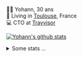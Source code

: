 <p>
  👨🏻 <bold>Yohann</bold>, 30 ans<br/>
  💼 Living in <a href="https://www.google.com/maps?q=toulouse">Toulouse</a>, France<br/>
  💻 CTO at <a href="https://trayvisor.com/">Trayvisor</a><br/>
</p>

<a href="https://github.com/anuraghazra/github-readme-stats"><img align="center" src="https://github-readme-stats-dviw-8taegaswk-yohann84ls-projects.vercel.app//api?username=yohann84L&show_icons=true&include_all_commits=true" alt="Yohann's github stats" /> </a>


<details>
  <summary>Some stats ...</summary><br/>
  

<!--START_SECTION:waka-->
![Code Time](http://img.shields.io/badge/Code%20Time-1%2C291%20hrs%2025%20mins-blue)

![Profile Views](http://img.shields.io/badge/Profile%20Views-1-blue)

**🐱 My GitHub Data** 

> 📦 441.0 kB Used in GitHub's Storage 
 > 
> 🏆 478 Contributions in the Year 2025
 > 
> 🚫 Not Opted to Hire
 > 
> 📜 26 Public Repositories 
 > 
> 🔑 21 Private Repositories 
 > 
**I'm an Early 🐤** 

```text
🌞 Morning                28272 commits       ███████░░░░░░░░░░░░░░░░░░   29.53 % 
🌆 Daytime                55514 commits       ██████████████░░░░░░░░░░░   57.98 % 
🌃 Evening                11813 commits       ███░░░░░░░░░░░░░░░░░░░░░░   12.34 % 
🌙 Night                  145 commits         ░░░░░░░░░░░░░░░░░░░░░░░░░   00.15 % 
```
📅 **I'm Most Productive on Wednesday** 

```text
Monday                   18483 commits       █████░░░░░░░░░░░░░░░░░░░░   19.30 % 
Tuesday                  17996 commits       █████░░░░░░░░░░░░░░░░░░░░   18.80 % 
Wednesday                19532 commits       █████░░░░░░░░░░░░░░░░░░░░   20.40 % 
Thursday                 19396 commits       █████░░░░░░░░░░░░░░░░░░░░   20.26 % 
Friday                   18579 commits       █████░░░░░░░░░░░░░░░░░░░░   19.40 % 
Saturday                 697 commits         ░░░░░░░░░░░░░░░░░░░░░░░░░   00.73 % 
Sunday                   1061 commits        ░░░░░░░░░░░░░░░░░░░░░░░░░   01.11 % 
```


📊 **This Week I Spent My Time On** 

```text
🕑︎ Time Zone: Europe/Paris

💬 Programming Languages: 
Image (svg)              16 hrs 18 mins      ████████████████░░░░░░░░░   65.27 % 
HTTP Request             6 hrs 54 mins       ███████░░░░░░░░░░░░░░░░░░   27.69 % 
Other                    1 hr 45 mins        ██░░░░░░░░░░░░░░░░░░░░░░░   07.04 % 

🔥 Editors: 
Zed                      20 hrs 59 mins      █████████████████████░░░░   84.03 % 
Figma                    2 hrs 34 mins       ███░░░░░░░░░░░░░░░░░░░░░░   10.31 % 
Zoom                     45 mins             █░░░░░░░░░░░░░░░░░░░░░░░░   03.07 % 
Postman                  38 mins             █░░░░░░░░░░░░░░░░░░░░░░░░   02.59 % 

💻 Operating System: 
Mac                      24 hrs 58 mins      █████████████████████████   100.00 % 
```

**I Mostly Code in Python** 

```text
Python                   26 repos            ██████████████░░░░░░░░░░░   55.32 % 
Jupyter Notebook         4 repos             ██░░░░░░░░░░░░░░░░░░░░░░░   08.51 % 
JavaScript               3 repos             ██░░░░░░░░░░░░░░░░░░░░░░░   06.38 % 
HTML                     2 repos             █░░░░░░░░░░░░░░░░░░░░░░░░   04.26 % 
Shell                    1 repo              █░░░░░░░░░░░░░░░░░░░░░░░░   02.13 % 
```




 Last Updated on 25/06/2025 00:43:44 UTC
<!--END_SECTION:waka-->
